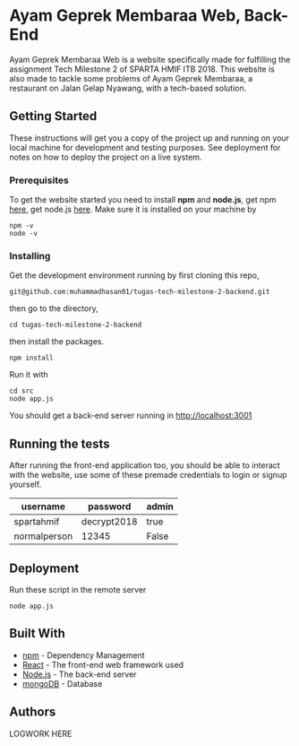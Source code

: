 # Ayam Geprek Membaraa Web, Back-End

Ayam Geprek Membaraa Web is a website specifically made for fulfilling the assignment Tech Milestone 2 of SPARTA HMIF ITB 2018. This website is also made to tackle some problems of Ayam Geprek Membaraa, a restaurant on Jalan Gelap Nyawang, with a tech-based solution.

## Getting Started

These instructions will get you a copy of the project up and running on your local machine for development and testing purposes. See deployment for notes on how to deploy the project on a live system.

### Prerequisites

To get the website started you need to install **npm** and **node.js**, get npm [here](https://www.npmjs.com/get-npm), get node.js [here](https://nodejs.org/en/). Make sure it is installed on your machine by

```
npm -v
node -v
```


### Installing

Get the development environment running by first cloning this repo,

```
git@github.com:muhammadhasan01/tugas-tech-milestone-2-backend.git
```

then go to the directory,

```
cd tugas-tech-milestone-2-backend
```
then install the packages.
```
npm install
```
Run it with
```
cd src
node app.js
```
You should get a back-end server running in <http://localhost:3001>

## Running the tests

After running the front-end application too, you should be able to interact with the website, use some of these premade credentials to login or signup yourself.

username | password | admin
--- | --- | ---
spartahmif | decrypt2018 | true
normalperson | 12345 | False


## Deployment

Run these script in the remote server

```
node app.js
```

## Built With

* [npm](https://www.npmjs.com/) - Dependency Management
* [React](https://reactjs.org/) - The front-end web framework used
* [Node.js](https://nodejs.org/en/) - The back-end server
* [mongoDB](https://www.mongodb.com/cloud/atlas) - Database

## Authors

LOGWORK HERE
